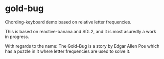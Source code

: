 # gold-bug

Chording-keyboard demo based on relative letter frequencies.

This is based on reactive-banana and SDL2, and it is most asuredly
a work in progress.

With regards to the name: The Gold-Bug is a story by Edgar Allen Poe 
which has a puzzle in it where letter frequencies are used to solve it.
